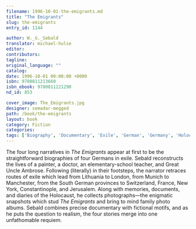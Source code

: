 ```yaml
---
filename: 1996-10-01-the-emigrants.md
title: "The Emigrants"
slug: the-emigrants
entry_id: 1144

author: W._G._Sebald
translator: michael-hulse
editor: 
contributors: 
tagline: 
original_language: ""
catalog: 
date: 1996-10-01 00:00:00 +0000 
isbn: 9780811213660
isbn_ebook: 9780811221290
nd_id: 853

cover_image: The_Emigrants.jpg
designer: semadar-megged
path: /book/the-emigrants
layout: book
category: Fiction
categories: 
tags: ['Biography', 'Documentary', 'Exile', 'German', 'Germany', 'Holocaust', 'Realism', 'World War II']
---
```

The four long narratives in *The Emigrants* appear at first to be the straightforward biographies of four Germans in exile. Sebald reconstructs the lives of a painter, a doctor, an elementary-school teacher, and Great Uncle Ambrose. Following (literally) in their footsteps, the narrator retraces routes of exile which lead from Lithuania to London, from Munich to Manchester, from the South German provinces to Switzerland, France, New York, Constantinople, and Jerusalem. Along with memories, documents, and diaries of the Holocaust, he collects photographs––the enigmatic snapshots which stud *The Emigrants* and bring to mind family photo albums. Sebald combines precise documentary with fictional motifs, and as he puts the question to realism, the four stories merge into one unfathomable requiem.





